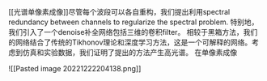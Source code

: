 [[光谱单像素成像]]尽管每个波段可以各自重构，我们提出利用spectral redundancy between channels to regularize the spectral problem. 特别地，我们引入了一个denoise补全网络包括三维的卷积filter。
相较于黑箱方法，我们的网络结合了传统的Tikhonov理论和深度学习方法，这是一个可解释的网络。考虑到仿真和实验数据，我们证明了提出的方法产生高光谱。
在单像素成像

![[Pasted image 20221222204138.png]]